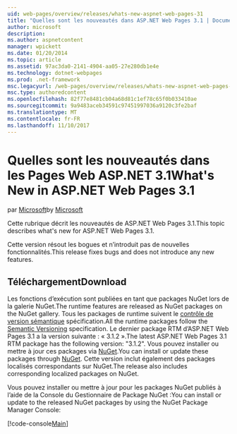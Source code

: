 ```yaml
---
uid: web-pages/overview/releases/whats-new-aspnet-web-pages-31
title: "Quelles sont les nouveautés dans ASP.NET Web Pages 3.1 | Documents Microsoft"
author: microsoft
description: 
ms.author: aspnetcontent
manager: wpickett
ms.date: 01/20/2014
ms.topic: article
ms.assetid: 97ac3da0-2141-4904-aa05-27e280db1e4e
ms.technology: dotnet-webpages
ms.prod: .net-framework
msc.legacyurl: /web-pages/overview/releases/whats-new-aspnet-web-pages-31
msc.type: authoredcontent
ms.openlocfilehash: 82f77e8481cb04a68d81c1ef78c65f0b033410ae
ms.sourcegitcommit: 9a9483aceb34591c97451997036a9120c3fe2baf
ms.translationtype: MT
ms.contentlocale: fr-FR
ms.lasthandoff: 11/10/2017
---
```

<a name="whats-new-in-aspnet-web-pages-31"></a><span data-ttu-id="5ea07-102">Quelles sont les nouveautés dans les Pages Web ASP.NET 3.1</span><span class="sxs-lookup"><span data-stu-id="5ea07-102">What's New in ASP.NET Web Pages 3.1</span></span>
====================
<span data-ttu-id="5ea07-103">par [Microsoft](https://github.com/microsoft)</span><span class="sxs-lookup"><span data-stu-id="5ea07-103">by [Microsoft](https://github.com/microsoft)</span></span>

<span data-ttu-id="5ea07-104">Cette rubrique décrit les nouveautés de ASP.NET Web Pages 3.1.</span><span class="sxs-lookup"><span data-stu-id="5ea07-104">This topic describes what's new for ASP.NET Web Pages 3.1.</span></span>

<span data-ttu-id="5ea07-105">Cette version résout les bogues et n’introduit pas de nouvelles fonctionnalités.</span><span class="sxs-lookup"><span data-stu-id="5ea07-105">This release fixes bugs and does not introduce any new features.</span></span>

<a id="download"></a>
## <a name="download"></a><span data-ttu-id="5ea07-106">Téléchargement</span><span class="sxs-lookup"><span data-stu-id="5ea07-106">Download</span></span>

<span data-ttu-id="5ea07-107">Les fonctions d’exécution sont publiées en tant que packages NuGet lors de la galerie NuGet.</span><span class="sxs-lookup"><span data-stu-id="5ea07-107">The runtime features are released as NuGet packages on the NuGet gallery.</span></span> <span data-ttu-id="5ea07-108">Tous les packages de runtime suivent le [contrôle de version sémantique](http://semver.org/) spécification.</span><span class="sxs-lookup"><span data-stu-id="5ea07-108">All the runtime packages follow the [Semantic Versioning](http://semver.org/) specification.</span></span> <span data-ttu-id="5ea07-109">Le dernier package RTM d’ASP.NET Web Pages 3.1 a la version suivante : « 3.1.2 ».</span><span class="sxs-lookup"><span data-stu-id="5ea07-109">The latest ASP.NET Web Pages 3.1 RTM package has the following version: "3.1.2".</span></span> <span data-ttu-id="5ea07-110">Vous pouvez installer ou mettre à jour ces packages via [NuGet](http://www.nuget.org/packages/Microsoft.AspNet.WebPages/).</span><span class="sxs-lookup"><span data-stu-id="5ea07-110">You can install or update these packages through [NuGet](http://www.nuget.org/packages/Microsoft.AspNet.WebPages/).</span></span> <span data-ttu-id="5ea07-111">Cette version inclut également des packages localisés correspondants sur NuGet.</span><span class="sxs-lookup"><span data-stu-id="5ea07-111">The release also includes corresponding localized packages on NuGet.</span></span>

<span data-ttu-id="5ea07-112">Vous pouvez installer ou mettre à jour pour les packages NuGet publiés à l’aide de la Console du Gestionnaire de Package NuGet :</span><span class="sxs-lookup"><span data-stu-id="5ea07-112">You can install or update to the released NuGet packages by using the NuGet Package Manager Console:</span></span>

[!code-console[Main](whats-new-aspnet-web-pages-31/samples/sample1.cmd)]

